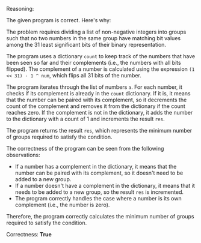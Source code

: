 Reasoning:

The given program is correct. Here's why:

The problem requires dividing a list of non-negative integers into groups such that no two numbers in the same group have matching bit values among the 31 least significant bits of their binary representation.

The program uses a dictionary `count` to keep track of the numbers that have been seen so far and their complements (i.e., the numbers with all bits flipped). The complement of a number is calculated using the expression `(1 << 31) - 1 ^ num`, which flips all 31 bits of the number.

The program iterates through the list of numbers `a`. For each number, it checks if its complement is already in the `count` dictionary. If it is, it means that the number can be paired with its complement, so it decrements the count of the complement and removes it from the dictionary if the count reaches zero. If the complement is not in the dictionary, it adds the number to the dictionary with a count of 1 and increments the result `res`.

The program returns the result `res`, which represents the minimum number of groups required to satisfy the condition.

The correctness of the program can be seen from the following observations:

* If a number has a complement in the dictionary, it means that the number can be paired with its complement, so it doesn't need to be added to a new group.
* If a number doesn't have a complement in the dictionary, it means that it needs to be added to a new group, so the result `res` is incremented.
* The program correctly handles the case where a number is its own complement (i.e., the number is zero).

Therefore, the program correctly calculates the minimum number of groups required to satisfy the condition.

Correctness: **True**